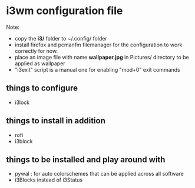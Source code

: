 # i3wm configuration file
Note:
* copy the **i3/** folder to ~/.config/ folder
* install firefox and pcmanfm filemanager for the configuration to work correctly for now.
* place an image file with name **wallpaper.jpg** in Pictures/ directory to be applied as wallpaper
* "i3exit" script is a manual one for enabling "mod+0" exit commands

## things to configure
* i3lock

## things to install in addition
* rofi <instead of dmenu>
* i3block

## things to be installed and play around with
* pywal : for auto colorschemes that can be applied across all software
* i3Blocks instead of i3Status
